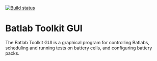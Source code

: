 [![Build status](https://ci.appveyor.com/api/projects/status/jptep5c7wytewcx2/branch/master?svg=true)](https://ci.appveyor.com/project/lexcelon/batlab-toolkit-gui/branch/master)
 
# Batlab Toolkit GUI

The Batlab Toolkit GUI is a graphical program for controlling Batlabs, scheduling and running tests on battery cells, and configuring battery packs.
